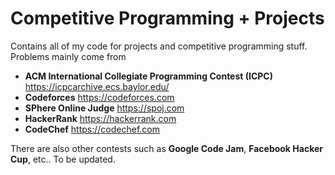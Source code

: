 # Competitive Programming + Projects
Contains all of my code for projects and competitive programming stuff. Problems mainly come from
- **ACM International Collegiate Programming Contest (ICPC)** https://icpcarchive.ecs.baylor.edu/
- **Codeforces** https://codeforces.com
- **SPhere Online Judge** https://spoj.com
- **HackerRank** https://hackerrank.com
- **CodeChef** https://codechef.com

There are also other contests such as **Google Code Jam**, **Facebook Hacker Cup**, etc..
To be updated.
